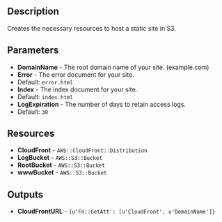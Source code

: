 
## Description

Creates the necessary resources to host a static site in S3.

## Parameters

 * **DomainName** - The root domain name of your site. (example.com)
 * **Error** - The error document for your site.
  * Default: `error.html`
 * **Index** - The index document for your site.
  * Default: `index.html`
 * **LogExpiration** - The number of days to retain access logs.
  * Default: `30`

## Resources

 * **CloudFront** - `AWS::CloudFront::Distribution`
 * **LogBucket** - `AWS::S3::Bucket`
 * **RootBucket** - `AWS::S3::Bucket`
 * **wwwBucket** - `AWS::S3::Bucket`

## Outputs

 * **CloudFrontURL** - `{u'Fn::GetAtt': [u'CloudFront', u'DomainName']}`
